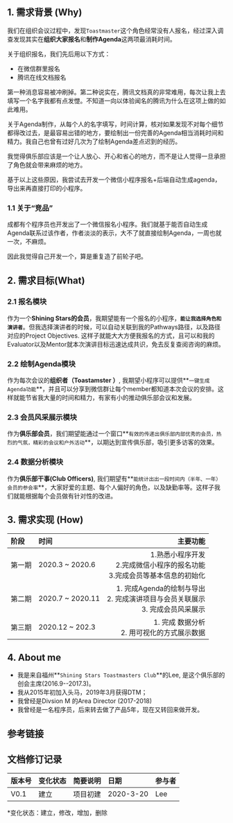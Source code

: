 ﻿## 1. 需求背景 (Why)

我们在组织会议过程中，发现`Toastmaster`这个角色经常没有人报名，经过深入调查发现其实在**组织大家报名**和**制作Agenda**这两项最消耗时间。

关于组织报名，我们先后用以下方式：
- 在微信群里报名
- 腾讯在线文档报名

第一种消息容易被冲刷掉。第二种说实在，腾讯文档真的非常难用，每次让我上去填写一个名字我都有点发憷。不知道一向以体验闻名的腾讯为什么在这项上做的如此难用。

关于Agenda制作，从每个人的名字填写，时间计算，核对如果发现不对每个细节都得改过去，是最容易出错的地方，要绘制出一份完善的Agenda相当消耗时间和精力。我自己也曾有过好几次为了绘制Agenda差点迟到的经历。

我觉得俱乐部应该是一个让人放心、开心和省心的地方，而不是让人觉得一旦承担了角色就会带来麻烦的地方。

基于以上这些原因，我尝试去开发一个微信小程序报名+后端自动生成agenda，导出来再直接打印的小程序。

### 1.1 关于“竞品”
 成都有个程序员也开发出了一个微信报名小程序。我们就基于能否自动生成Agenda联系过该作者，作者淡淡的表示，大不了就直接绘制Agenda，一周也就一次，不麻烦。

因此我觉得自己开发一个，算是重复造了前轮子吧。

## 2.  需求目标(What)

### 2.1 报名模块

作为一个**Shining Stars的会员**，我期望能有一个报名的小程序，**`能让我选择角色和演讲者`**。但我选择演讲者的时候，可以自动关联到我的Pathways路径，以及路径对应的Project Objectives. 这样子就能大大方便我报名的方式，且可以和我的Evaluator以及Mentor就本次演讲目标迅速达成共识，免去反复查阅咨询的麻烦。

### 2.2 绘制Agenda模块

作为每次会议的**组织者（Toastamster ）**, 我期望小程序可以提供**`一键生成Agenda功能`**，并且可以分享到微信群让每个member都知道本次会议的安排。这样就能节省我大量的时间和精力，有家有小的推动俱乐部会议和发展。

### 2.3 会员风采展示模块

作为**俱乐部会员**，我们期望能通过一个窗口**`有效的传递出俱乐部内部优秀的会员，热烈的气氛，精彩的会议和户外活动`**，以期达到宣传俱乐部，吸引更多访客的效果。

### 2.4 数据分析模块

作为**俱乐部干事(Club Officers)**, 我们期望有**`能统计出出一段时间内（半年、一年）会员的参会率`**，大家好爱的主题、每个人偏好的角色，以及缺勤率等。这样子我们就能根据每个会员做有针对性的改进。

## 3. 需求实现 (How)

| 阶段 |     时间|   主要功能|
| :-------- | :--------| ------: |
| 第一期|   2020.3 ~ 2020.6|  1.熟悉小程序开发 <br>2.完成微信小程序的报名功能  <br> 3.完成会员等基本信息的初始化 |
|第二期| 2020.7 ~ 2020.11| 1. 完成Agenda的绘制与导出 <br>2. 完成演讲项目与会员关联展示<br> 3. 完成会员风采展示|
|第三期|2020.12 ~ 202.3 |1. 完成 数据分析 <br>2. 用可视化的方式展示数据  |


## 4. About me
- 我是来自福州**`Shining Stars Toastmasters Club`**的Lee, 是这个俱乐部的创会主席(2016.9--2017.3)。
- 我从2015年初加入头马，2019年3月获得DTM；
- 我曾经是Divsion M 的Area Director (2017-2018)
- 我曾经是一名程序员，后来转去做了产品5年，现在又转回来做开发。

## 参考链接


## 文档修订记录

| 版本号|     变化状态|   简要说明|  日期	|   参与者   |
| :-------- | :--------| :------ |:------ |:------ |
| V0.1|   建立| 项目初建|2020-3-20| Lee|


*变化状态：建立，修改，增加，删除
